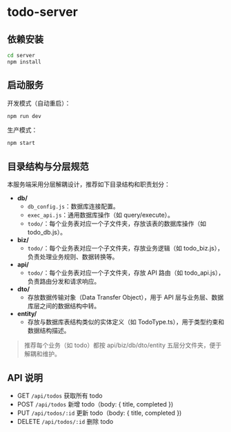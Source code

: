 # todo-server

## 依赖安装

```sh
cd server
npm install
```

## 启动服务

开发模式（自动重启）：
```sh
npm run dev
```

生产模式：
```sh
npm start
```

## 目录结构与分层规范

本服务端采用分层解耦设计，推荐如下目录结构和职责划分：

- **db/**
  - `db_config.js`：数据库连接配置。
  - `exec_api.js`：通用数据库操作（如 query/execute）。
  - `todo/`：每个业务表对应一个子文件夹，存放该表的数据库操作（如 todo_db.js）。
- **biz/**
  - `todo/`：每个业务表对应一个子文件夹，存放业务逻辑（如 todo_biz.js），负责处理业务规则、数据转换等。
- **api/**
  - `todo/`：每个业务表对应一个子文件夹，存放 API 路由（如 todo_api.js），负责路由分发和请求响应。
- **dto/**
  - 存放数据传输对象（Data Transfer Object），用于 API 层与业务层、数据库层之间的数据结构中转。
- **entity/**
  - 存放与数据库表结构类似的实体定义（如 TodoType.ts），用于类型约束和数据结构描述。

> 推荐每个业务（如 todo）都按 api/biz/db/dto/entity 五层分文件夹，便于解耦和维护。

## API 说明

- GET    `/api/todos`         获取所有 todo
- POST   `/api/todos`         新增 todo（body: { title, completed })
- PUT    `/api/todos/:id`     更新 todo（body: { title, completed })
- DELETE `/api/todos/:id`     删除 todo

